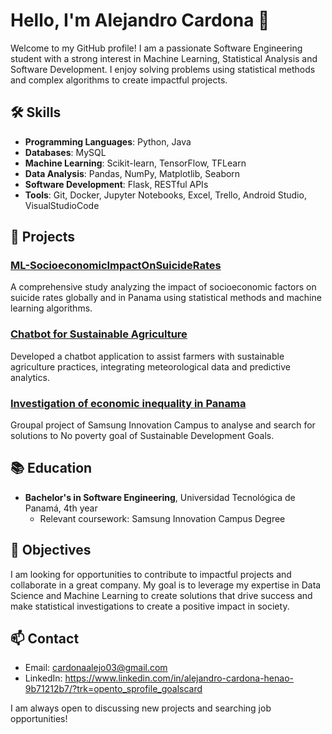# Hello, I'm Alejandro Cardona 👋

Welcome to my GitHub profile! I am a passionate Software Engineering student with a strong interest in Machine Learning, Statistical Analysis and Software Development. I enjoy solving problems using statistical methods and complex algorithms to create impactful projects. 

## 🛠 Skills

- **Programming Languages**: Python, Java
- **Databases**: MySQL
- **Machine Learning**: Scikit-learn, TensorFlow, TFLearn
- **Data Analysis**: Pandas, NumPy, Matplotlib, Seaborn
- **Software Development**: Flask, RESTful APIs
- **Tools**: Git, Docker, Jupyter Notebooks, Excel, Trello, Android Studio, VisualStudioCode

## 🚀 Projects

### [ML-SocioeconomicImpactOnSuicideRates](https://github.com/alejxx09/ML-SocioeconomicImpactOnSuicideRates)
A comprehensive study analyzing the impact of socioeconomic factors on suicide rates globally and in Panama using statistical methods and machine learning algorithms.

### [Chatbot for Sustainable Agriculture](https://github.com/yourusername/Chatbot-Sustainable-Agriculture)
Developed a chatbot application to assist farmers with sustainable agriculture practices, integrating meteorological data and predictive analytics.

### [Investigation of economic inequality in Panama](https://github.com/CarlosR10/Desigualdad-Economica-en-Panama)
Groupal project of Samsung Innovation Campus to analyse and search for solutions to No poverty goal of Sustainable Development Goals.

## 📚 Education

- **Bachelor's in Software Engineering**, Universidad Tecnológica de Panamá, 4th year
  - Relevant coursework: Samsung Innovation Campus Degree

## 🎯 Objectives

I am looking for opportunities to contribute to impactful projects and collaborate in a great company. My goal is to leverage my expertise in Data Science and Machine Learning to create solutions that drive success and make statistical investigations to create a positive impact in society.

## 📫 Contact

- Email: cardonaalejo03@gmail.com
- LinkedIn: https://www.linkedin.com/in/alejandro-cardona-henao-9b71212b7/?trk=opento_sprofile_goalscard

I am always open to discussing new projects and searching job opportunities!
